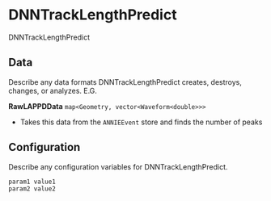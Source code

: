 # DNNTrackLengthPredict

DNNTrackLengthPredict

## Data

Describe any data formats DNNTrackLengthPredict creates, destroys, changes, or analyzes. E.G.

**RawLAPPDData** `map<Geometry, vector<Waveform<double>>>`
* Takes this data from the `ANNIEEvent` store and finds the number of peaks


## Configuration

Describe any configuration variables for DNNTrackLengthPredict.

```
param1 value1
param2 value2
```
